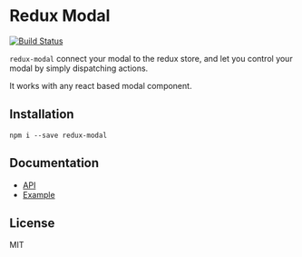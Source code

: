 # Redux Modal

[![Build Status](https://travis-ci.org/yesmeck/redux-modal.svg?branch=master)](https://travis-ci.org/yesmeck/redux-modal)

`redux-modal` connect your modal to the redux store, and let you control your modal by simply dispatching actions.

It works with any react based modal component.

## Installation

```
npm i --save redux-modal
```

## Documentation

* [API](/docs/api.md)
* [Example](/example)

## License

MIT
